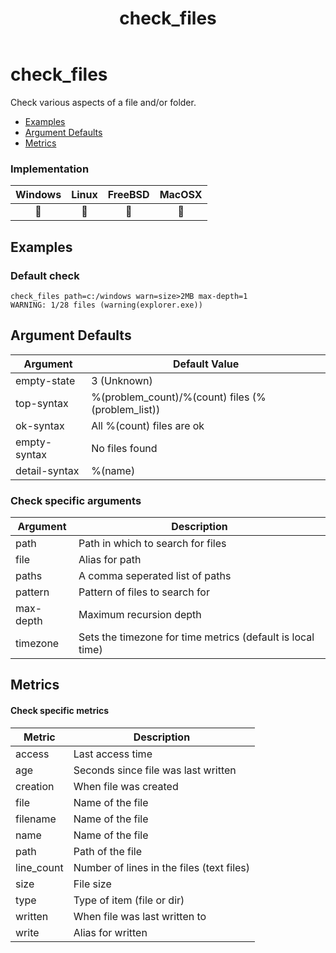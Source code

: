 ﻿---
title: check_files
---

# check_files

Check various aspects of a file and/or folder.

- [Examples](#examples)
- [Argument Defaults](#argument-defaults)
- [Metrics](#metrics)

### Implementation

| Windows | Linux | FreeBSD | MacOSX |
|:-------:|:-----:|:-------:|:------:|
| :construction: | :construction: | :construction: | :construction: |

## Examples

### **Default check**

    check_files path=c:/windows warn=size>2MB max-depth=1
    WARNING: 1/28 files (warning(explorer.exe))

## Argument Defaults

| Argument | Default Value |
| --- | --- |
empty-state | 3 (Unknown) |
top-syntax | %(problem_count)/%(count) files (%(problem_list)) |
ok-syntax | All %(count) files are ok |
empty-syntax | No files found |
detail-syntax | %(name) |

### **Check specific arguments**

| Argument | Description |
| --- | --- |
| path | Path in which to search for files |
| file | Alias for path |
| paths | A comma seperated list of paths |
| pattern | Pattern of files to search for |
| max-depth | Maximum recursion depth |
| timezone | Sets the timezone for time metrics (default is local time) |

## Metrics

#### **Check specific metrics**

| Metric | Description |
| --- | --- |
| access | Last access time |
| age | Seconds since file was last written |
| creation | When file was created |
| file | Name of the file |
| filename | Name of the file |
| name | Name of the file |
| path | Path of the file |
| line_count | Number of lines in the files (text files) |
| size | File size|
| type | Type of item (file or dir)|
| written | When file was last written to |
| write | Alias for written |